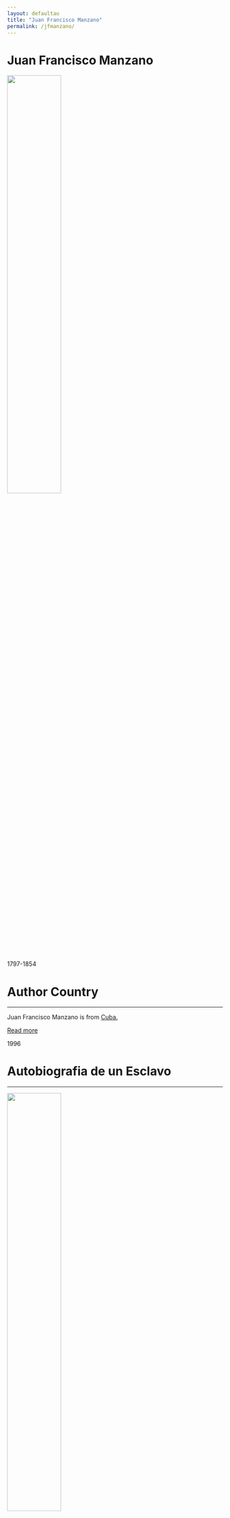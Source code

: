 ```yaml
---
layout: defaultau
title: "Juan Francisco Manzano"
permalink: /jfmanzano/
---
```

<!-- partial:index.partial.html -->
<div class="content">
    <h1>Juan Francisco Manzano</h1>
    <div class="quote">
        <div><img src="https://t4.ftcdn.net/jpg/03/40/12/49/360_F_340124934_bz3pQTLrdFpH92ekknuaTHy8JuXgG7fi.jpg
" height="50%" width = "50%" class="logo"></div>
    </div>
    <div class="timeline">
        <div style="padding-bottom:100px;"></div>
        <div class="block">
            <div class="date right"><p class="right">1797-1854</p></div>
            <div class="dot"></div>
            <div class="left first">
            <div class="author_country">
                <h1>Author Country</h1><hr>
            <div class="aclocation"><p>Juan Francisco Manzano is from <a href="{{ site.baseurl }}/14">Cuba.</a></p></div>
                <div class="acreadmore"><a href="https://en.wikipedia.org/wiki/Juan_Francisco_Manzano" target="_blank">Read more</a></div>
            </div>
            </div>
        </div>
        <div class="block">
            <div class="date left"><p class="left">1996</p></div>
            <div class="dot"></div>
            <div class="right">
                <h1>Autobiografia de un Esclavo</h1><hr>
                <p><img src="https://images-na.ssl-images-amazon.com/images/I/81Ei5kysxtL.jpg" height="50%" width = "50%"></p>
                <p>
                Language: Spanish<br/>
                Publisher: Wayne State University Press<br/>
                Pub_location: Detroit, MI, United States<br/>
                Genre: Biography<br/>
                Length: 117</p>
            </div>
        </div>
        <div class="block">
            <div class="date right"><p class="right">2000</p></div>
            <div class="dot"></div>
            <div class="left hide">
                <h1>Juan Francisco Manzano, Esclavo Poeta En La Isla De Cuba</h1><hr>
                <p><img src="https://pictures.abebooks.com/isbn/9788483290354-us.jpg" height="50%" width = "50%"></p>
                <p>Language: Spanish<br/>
                Publisher: Ediciones Episteme<br/>
                Pub_location: Valencia ,Spain<br/>
                Genre: Biography<br/>
                Length: 389</p>
            </div>
        </div>
        <div class="block">
            <div class="date left"><p class="left">2004</p></div>
            <div class="dot"></div>
            <div class="right hide">
                <h1>Un esclave-poète à Cuba au temps du péril noir</h1><hr>
                <p><img src="https://m.media-amazon.com/images/I/51WHN4E403L._SX295_BO1,204,203,200_.jpg" height="50%" width = "50%"></p>
                <p>Language: French<br/>
                Publisher: Centre d'études et de recherches caraïbéennes, université des Antilles et de la Guyane, cop.<br/>
                Pub_location: Paris, France<br/>
                Genre: Biography<br/>
                Length: 155</p>
            </div>
        </div>    
        <div class="block">
            <div class="date right"><p class="right">2006</p></div>
            <div class="dot"></div>
            <div class="left hide">
                <h1>Poemas</h1><hr>
                <p><img src="https://m.media-amazon.com/images/I/61Q3I0BdtiL.jpg" height="50%" width = "50%"></p>
                <p>Language: Spanish<br/>
                Publisher: Editorial Linkgua<br/>
                Pub_location: Madrid, Spain<br/>
                Genre: Poetry Collection<br/>
                Length: 120</p>
            </div>
        </div>
        <div class="block">
            <div class="date left"><p class="left">2007</p></div>
            <div class="dot"></div>
            <div class="right hide">
                <h1>Autobiografía del Esclavo Poeta y Otros Escritos</h1><hr>
                <p><img src="https://m.media-amazon.com/images/I/512U1qhzAzL._SX342_BO1,204,203,200_.jpg" height="50%" width = "50%"></p>
                <p>Language: Spanish<br/>
                Publisher: Iberoamericana Vervuert<br/>
                Pub_location: Madrid, Spain<br/>
                Genre: Biography<br/>
                Length: 325</p>
            </div>
        </div>
        <div class="block">
            <div class="date right"><p class="right">2010</p></div>
            <div class="dot"></div>
            <div class="left hide">
                <h1>Zafira</h1><hr>
                <p><img src="https://coverart.oclc.org/ImageWebSvc/oclc/+-+284385744_140.jpg?allowDefault=false&client=WorldcatOrgUI"></p>
                <p>Language: Spanish<br/>
                Publisher: Red Ediciones<br/>
                Pub_location: Barcelona, Spain<br/>
                Genre: Fiction (Novel)<br/>
                Length: 114</p>
            </div>
        </div>
        <div class="block">
            <div class="date left"><p class="left">2014</p></div>
            <div class="dot"></div>
            <div class="right hide">
                <h1>The Life and Poems of a Cuban Slave: Juan Francisco Manzano 1797–1854</h1><hr>
                <p><img src="http://coverart.oclc.org/ImageWebSvc/isbn/+-+7386392866324_140.jpg?client=WorldCatIdentities"></p>
                <p>Language: English<br/>
                Publisher: Palgrave Macmillan<br/>
                Pub_location: London, England<br/>
                Genre: Poetry Collection<br/>
                Length: 237</p>
            </div>
        </div>
       <div class="block">
            <div class="date right"><p class="right">2017</p></div>
            <div class="dot"></div>
            <div class="left hide">
                <h1>Poems by a Slave in the Island of Cuba, Recently Liberated</h1><hr>
                <p><img src="https://images-na.ssl-images-amazon.com/images/I/71hIFXf7LHL.jpg](https://docsouth.unc.edu/neh/manzano/manzatp.jpg"></p>
                <p>Language: English<br/>
                Publisher: Forgotten Books<br/>
                Pub_location: London, United Kingdom<br/>
                Genre: Poetry Collections<br/>
                Length: 206</p>
            </div>
        </div>
</div>
  <!-- partial -->
<script src='https://cdnjs.cloudflare.com/ajax/libs/jquery/3.1.1/jquery.min.js'></script><script  src="{{ site.baseurl }}/assets/js/authorscript.js"></script>